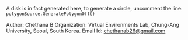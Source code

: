 A disk is in fact generated here, to generate a circle, uncomment the line: `polygonSource.GeneratePolygonOff()`

Author: Chethana B 
Organization: Virtual Environments Lab, Chung-Ang University, Seoul, South Korea.
Email Id: chethanab26@gmail.com
